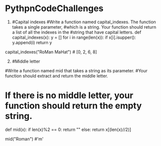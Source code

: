 # PythpnCodeChallenges
1. #Capital indexes
#Write a function named capital_indexes. The function takes a single parameter, 
#which is a string. Your function should return a list of all the indexes in the 
#string that have capital letters.
def capital_indexes(x):
    y = []
    for i in range(len(x)):
        if x[i].isupper():
            y.append(i)
    return y
            
capital_indexes("RoMan MaHat")  # [0, 2, 6, 8]

2. #Middle letter

#Write a function named mid that takes a string as its parameter.
#Your function should extract and return the middle letter. 
# If there is no middle letter, your function should return the empty string.

def mid(x):
    if len(x)%2 == 0:
        return ""
    else:
        return x[(len(x)//2)]
    
mid("Roman") #'m'
